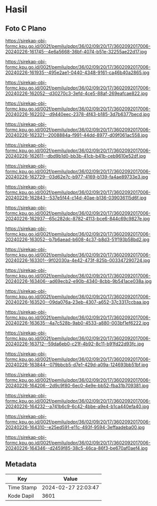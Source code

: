 # Hasil

## Foto C Plano

https://sirekap-obj-formc.kpu.go.id/002f/pemilu/pdpr/36/02/09/20/17/3602092017006-20240226-161745--4e6a5668-36bf-4074-b51e-32255ae22d17.jpg

https://sirekap-obj-formc.kpu.go.id/002f/pemilu/pdpr/36/02/09/20/17/3602092017006-20240226-161935--495e2ae1-0440-4348-9161-ca46b40a2865.jpg

https://sirekap-obj-formc.kpu.go.id/002f/pemilu/pdpr/36/02/09/20/17/3602092017006-20240226-162052--d30270c3-3efd-4ce5-88af-269eafcae822.jpg

https://sirekap-obj-formc.kpu.go.id/002f/pemilu/pdpr/36/02/09/20/17/3602092017006-20240226-162202--d9440eec-2378-4f43-b185-3d7b6377becd.jpg

https://sirekap-obj-formc.kpu.go.id/002f/pemilu/pdpr/36/02/09/20/17/3602092017006-20240226-162321--2008884a-f991-44dd-8977-d09f061ac558.jpg

https://sirekap-obj-formc.kpu.go.id/002f/pemilu/pdpr/36/02/09/20/17/3602092017006-20240226-162611--dbd9b1d0-bb3b-41cb-b41b-ceb9610e52df.jpg

https://sirekap-obj-formc.kpu.go.id/002f/pemilu/pdpr/36/02/09/20/17/3602092017006-20240226-162729--03d62e7c-b977-4169-b139-fa4ae89733e3.jpg

https://sirekap-obj-formc.kpu.go.id/002f/pemilu/pdpr/36/02/09/20/17/3602092017006-20240226-162843--537e5f44-c14d-40ae-b136-039036115d6f.jpg

https://sirekap-obj-formc.kpu.go.id/002f/pemilu/pdpr/36/02/09/20/17/3602092017006-20240226-162937--65c282dc-8782-4113-bce6-844c69c9827e.jpg

https://sirekap-obj-formc.kpu.go.id/002f/pemilu/pdpr/36/02/09/20/17/3602092017006-20240226-163052--b7b6aead-b608-4c37-b8d3-51f193b58bd2.jpg

https://sirekap-obj-formc.kpu.go.id/002f/pemilu/pdpr/36/02/09/20/17/3602092017006-20240226-163301--9f02030a-4e42-473f-825b-003347290724.jpg

https://sirekap-obj-formc.kpu.go.id/002f/pemilu/pdpr/36/02/09/20/17/3602092017006-20240226-163406--ad69ecb2-e90b-4340-8cbb-9b541ace038a.jpg

https://sirekap-obj-formc.kpu.go.id/002f/pemilu/pdpr/36/02/09/20/17/3602092017006-20240226-163520--09da076a-23eb-4307-a652-37c3317ccbaa.jpg

https://sirekap-obj-formc.kpu.go.id/002f/pemilu/pdpr/36/02/09/20/17/3602092017006-20240226-163635--4a7c528b-9ab0-4533-a880-003bf1ef6222.jpg

https://sirekap-obj-formc.kpu.go.id/002f/pemilu/pdpr/36/02/09/20/17/3602092017006-20240226-163712--59da6eb0-c21f-4b92-8c11-b91fd22d93fc.jpg

https://sirekap-obj-formc.kpu.go.id/002f/pemilu/pdpr/36/02/09/20/17/3602092017006-20240226-163844--079bbcb5-d7e1-429d-a09a-124693bb51bf.jpg

https://sirekap-obj-formc.kpu.go.id/002f/pemilu/pdpr/36/02/09/20/17/3602092017006-20240226-164206--2d9c9f80-6ec0-4e9e-bb52-fba31b709381.jpg

https://sirekap-obj-formc.kpu.go.id/002f/pemilu/pdpr/36/02/09/20/17/3602092017006-20240226-164232--a741b6c9-6c42-4bbe-a9e4-b1ca440efa40.jpg

https://sirekap-obj-formc.kpu.go.id/002f/pemilu/pdpr/36/02/09/20/17/3602092017006-20240226-164310--e25ed591-e11c-493f-9594-3effaadeba00.jpg

https://sirekap-obj-formc.kpu.go.id/002f/pemilu/pdpr/36/02/09/20/17/3602092017006-20240226-164346--d2459f85-38c5-46ca-86f3-be670af0aef4.jpg


## Metadata

| Key        | Value               |
| ---------- | ------------------- |
| Time Stamp | 2024-02-27 22:03:47 |
| Kode Dapil | 3601                |



